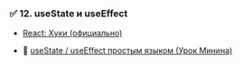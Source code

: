 
### ✅ 12. **useState и useEffect**

- [React: Хуки (официально)](https://ru.reactjs.org/docs/hooks-intro.html)
    
- 🎥 [useState / useEffect простым языком (Урок Минина)](https://www.youtube.com/watch?v=GNrdg3PzpJQ&t=3060s)
    